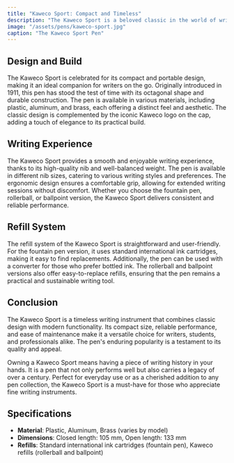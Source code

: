 ```yaml
---
title: "Kaweco Sport: Compact and Timeless"
description: "The Kaweco Sport is a beloved classic in the world of writing instruments, known for its compact design and reliable performance. Its timeless appeal and practical features make it a favorite among pen enthusiasts."
image: "/assets/pens/kaweco-sport.jpg"
caption: "The Kaweco Sport Pen"
---
```


## Design and Build

The Kaweco Sport is celebrated for its compact and portable design, making it an ideal companion for writers on the go. Originally introduced in 1911, this pen has stood the test of time with its octagonal shape and durable construction. The pen is available in various materials, including plastic, aluminum, and brass, each offering a distinct feel and aesthetic. The classic design is complemented by the iconic Kaweco logo on the cap, adding a touch of elegance to its practical build.

## Writing Experience

The Kaweco Sport provides a smooth and enjoyable writing experience, thanks to its high-quality nib and well-balanced weight. The pen is available in different nib sizes, catering to various writing styles and preferences. The ergonomic design ensures a comfortable grip, allowing for extended writing sessions without discomfort. Whether you choose the fountain pen, rollerball, or ballpoint version, the Kaweco Sport delivers consistent and reliable performance.

## Refill System

The refill system of the Kaweco Sport is straightforward and user-friendly. For the fountain pen version, it uses standard international ink cartridges, making it easy to find replacements. Additionally, the pen can be used with a converter for those who prefer bottled ink. The rollerball and ballpoint versions also offer easy-to-replace refills, ensuring that the pen remains a practical and sustainable writing tool.

## Conclusion

The Kaweco Sport is a timeless writing instrument that combines classic design with modern functionality. Its compact size, reliable performance, and ease of maintenance make it a versatile choice for writers, students, and professionals alike. The pen's enduring popularity is a testament to its quality and appeal.

Owning a Kaweco Sport means having a piece of writing history in your hands. It is a pen that not only performs well but also carries a legacy of over a century. Perfect for everyday use or as a cherished addition to any pen collection, the Kaweco Sport is a must-have for those who appreciate fine writing instruments.

## Specifications

- **Material**: Plastic, Aluminum, Brass (varies by model)
- **Dimensions**: Closed length: 105 mm, Open length: 133 mm
- **Refills**: Standard international ink cartridges (fountain pen), Kaweco refills (rollerball and ballpoint)
